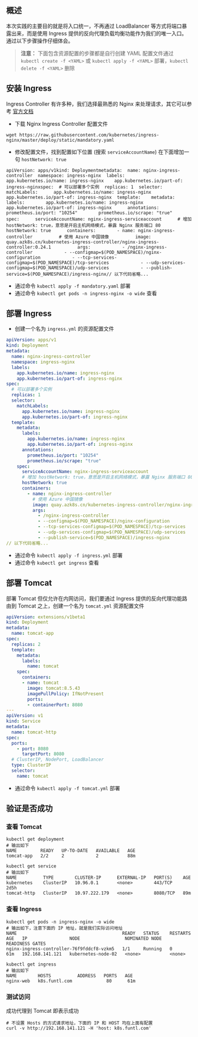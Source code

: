 ## 概述

本次实践的主要目的就是将入口统一，不再通过 LoadBalancer 等方式将端口暴露出来，而是使用 Ingress 提供的反向代理负载均衡功能作为我们的唯一入口。通过以下步骤操作仔细体会。

> **注意：** 下面包含资源配置的步骤都是自行创建 YAML 配置文件通过 `kubectl create -f <YAML>` 或 `kubectl apply -f <YAML>` 部署，`kubectl delete -f <YAML>` 删除

## 安装 Ingress

Ingress Controller 有许多种，我们选择最熟悉的 Nginx 来处理请求，其它可以参考 [官方文档](http://www.qfdmy.com/wp-content/themes/quanbaike/go.php?url=aHR0cHM6Ly9rdWJlcm5ldGVzLmlvL2RvY3MvY29uY2VwdHMvc2VydmljZXMtbmV0d29ya2luZy9pbmdyZXNzLWNvbnRyb2xsZXJzLw==)

- 下载 Nginx Ingress Controller 配置文件

```shell
wget https://raw.githubusercontent.com/kubernetes/ingress-nginx/master/deploy/static/mandatory.yaml
```

- 修改配置文件，找到配置如下位置 (搜索 `serviceAccountName`) 在下面增加一句 `hostNetwork: true`

```
apiVersion: apps/v1kind: Deploymentmetadata:  name: nginx-ingress-controller  namespace: ingress-nginx  labels:    app.kubernetes.io/name: ingress-nginx    app.kubernetes.io/part-of: ingress-nginxspec:  # 可以部署多个实例  replicas: 1  selector:    matchLabels:      app.kubernetes.io/name: ingress-nginx      app.kubernetes.io/part-of: ingress-nginx  template:    metadata:      labels:        app.kubernetes.io/name: ingress-nginx        app.kubernetes.io/part-of: ingress-nginx      annotations:        prometheus.io/port: "10254"        prometheus.io/scrape: "true"    spec:      serviceAccountName: nginx-ingress-serviceaccount      # 增加 hostNetwork: true，意思是开启主机网络模式，暴露 Nginx 服务端口 80      hostNetwork: true      containers:        - name: nginx-ingress-controller          # 使用 Azure 中国镜像          image: quay.azk8s.cn/kubernetes-ingress-controller/nginx-ingress-controller:0.24.1          args:            - /nginx-ingress-controller            - --configmap=$(POD_NAMESPACE)/nginx-configuration            - --tcp-services-configmap=$(POD_NAMESPACE)/tcp-services            - --udp-services-configmap=$(POD_NAMESPACE)/udp-services            - --publish-service=$(POD_NAMESPACE)/ingress-nginx// 以下代码省略...
```

- 通过命令 `kubectl apply -f mandatory.yaml` 部署
- 通过命令 `kubectl get pods -n ingress-nginx -o wide` 查看

## 部署 Ingress

- 创建一个名为 `ingress.yml` 的资源配置文件

```yml
apiVersion: apps/v1
kind: Deployment
metadata:
  name: nginx-ingress-controller
  namespace: ingress-nginx
  labels:
    app.kubernetes.io/name: ingress-nginx
    app.kubernetes.io/part-of: ingress-nginx
spec:
  # 可以部署多个实例
  replicas: 1
  selector:
    matchLabels:
      app.kubernetes.io/name: ingress-nginx
      app.kubernetes.io/part-of: ingress-nginx
  template:
    metadata:
      labels:
        app.kubernetes.io/name: ingress-nginx
        app.kubernetes.io/part-of: ingress-nginx
      annotations:
        prometheus.io/port: "10254"
        prometheus.io/scrape: "true"
    spec:
      serviceAccountName: nginx-ingress-serviceaccount
      # 增加 hostNetwork: true，意思是开启主机网络模式，暴露 Nginx 服务端口 80
      hostNetwork: true
      containers:
        - name: nginx-ingress-controller
          # 使用 Azure 中国镜像
          image: quay.azk8s.cn/kubernetes-ingress-controller/nginx-ingress-controller:0.24.1
          args:
            - /nginx-ingress-controller
            - --configmap=$(POD_NAMESPACE)/nginx-configuration
            - --tcp-services-configmap=$(POD_NAMESPACE)/tcp-services
            - --udp-services-configmap=$(POD_NAMESPACE)/udp-services
            - --publish-service=$(POD_NAMESPACE)/ingress-nginx
// 以下代码省略...
```

- 通过命令 `kubectl apply -f ingress.yml` 部署
- 通过命令 `kubectl get ingress` 查看

## 部署 Tomcat

部署 Tomcat 但仅允许在内网访问，我们要通过 Ingress 提供的反向代理功能路由到 Tomcat 之上，创建一个名为 `tomcat.yml` 资源配置文件

```yml
apiVersion: extensions/v1beta1
kind: Deployment
metadata:
  name: tomcat-app
spec:
  replicas: 2
  template:
    metadata:
      labels:
        name: tomcat
    spec:
      containers:
      - name: tomcat
        image: tomcat:8.5.43
        imagePullPolicy: IfNotPresent
        ports:
        - containerPort: 8080
---
apiVersion: v1
kind: Service
metadata:
  name: tomcat-http
spec:
  ports:
    - port: 8080
      targetPort: 8080
  # ClusterIP, NodePort, LoadBalancer
  type: ClusterIP
  selector:
    name: tomcat
```

- 通过命令 `kubectl apply -f tomcat.yml` 部署

## 验证是否成功

### 查看 Tomcat

```shell
kubectl get deployment
# 输出如下
NAME         READY   UP-TO-DATE   AVAILABLE   AGE
tomcat-app   2/2     2            2           88m
```

```shell
kubectl get service
# 输出如下
NAME          TYPE        CLUSTER-IP      EXTERNAL-IP   PORT(S)    AGE
kubernetes    ClusterIP   10.96.0.1       <none>        443/TCP    2d5h
tomcat-http   ClusterIP   10.97.222.179   <none>        8080/TCP   89m
```

### 查看 Ingress

```shell
kubectl get pods -n ingress-nginx -o wide
# 输出如下，注意下面的 IP 地址，就是我们实际访问地址
NAME                                        READY   STATUS    RESTARTS   AGE   IP                NODE                 NOMINATED NODE   READINESS GATES
nginx-ingress-controller-76f9fddcf8-vzkm5   1/1     Running   0          61m   192.168.141.121   kubernetes-node-02   <none>           <none>
```



```shell
kubectl get ingress
# 输出如下
NAME        HOSTS          ADDRESS   PORTS   AGE
nginx-web   k8s.funtl.com             80      61m
```

### 测试访问

成功代理到 Tomcat 即表示成功

```shell
# 不设置 Hosts 的方式请求地址，下面的 IP 和 HOST 均在上面有配置
curl -v http://192.168.141.121 -H 'host: k8s.funtl.com'
```